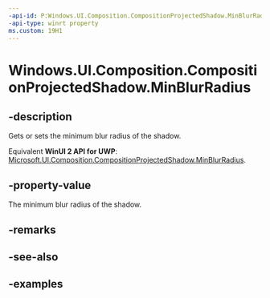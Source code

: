 ```yaml
---
-api-id: P:Windows.UI.Composition.CompositionProjectedShadow.MinBlurRadius
-api-type: winrt property
ms.custom: 19H1
---
```


<!-- Property syntax.
public float MinBlurRadius { get;  set; }
-->

# Windows.UI.Composition.CompositionProjectedShadow.MinBlurRadius

## -description

Gets or sets the minimum blur radius of the shadow.

Equivalent **WinUI 2 API for UWP**: [Microsoft.UI.Composition.CompositionProjectedShadow.MinBlurRadius](/windows/winui/api/microsoft.ui.composition.compositionprojectedshadow.minblurradius).

## -property-value

The minimum blur radius of the shadow.

## -remarks

## -see-also

## -examples

